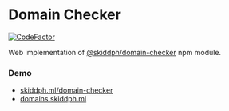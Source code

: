 # Domain Checker
[![CodeFactor](https://www.codefactor.io/repository/github/skiddph/domain-checker/badge)](https://www.codefactor.io/repository/github/skiddph/domain-checker)


Web implementation of [@skiddph/domain-checker](https://www.npmjs.com/package/@skiddph/domain-checker) npm module.
### Demo
 - [skiddph.ml/domain-checker](https://skiddph.ml/domain-checker)
 - [domains.skiddph.ml](https://domains.skiddph.ml)

